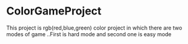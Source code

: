 # ColorGameProject
This project is rgb(red,blue,green) color project in which there are two modes of game ..First is hard mode and second one is easy mode
